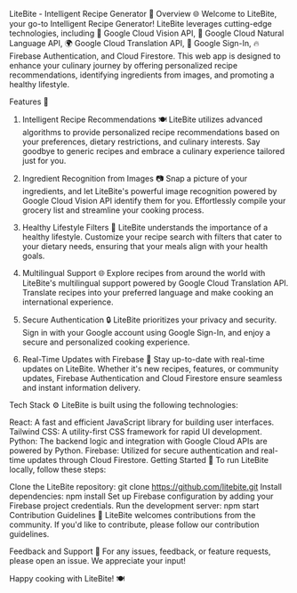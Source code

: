 LiteBite - Intelligent Recipe Generator 🍲
Overview 🌐
Welcome to LiteBite, your go-to Intelligent Recipe Generator! LiteBite leverages cutting-edge technologies, including 📸 Google Cloud Vision API, 💬 Google Cloud Natural Language API, 🌍 Google Cloud Translation API, 🔐 Google Sign-In, 🔥 Firebase Authentication, and Cloud Firestore. This web app is designed to enhance your culinary journey by offering personalized recipe recommendations, identifying ingredients from images, and promoting a healthy lifestyle.

Features 🚀
1. Intelligent Recipe Recommendations 🍽️
LiteBite utilizes advanced algorithms to provide personalized recipe recommendations based on your preferences, dietary restrictions, and culinary interests. Say goodbye to generic recipes and embrace a culinary experience tailored just for you.

2. Ingredient Recognition from Images 📷
Snap a picture of your ingredients, and let LiteBite's powerful image recognition powered by Google Cloud Vision API identify them for you. Effortlessly compile your grocery list and streamline your cooking process.

3. Healthy Lifestyle Filters 🥗
LiteBite understands the importance of a healthy lifestyle. Customize your recipe search with filters that cater to your dietary needs, ensuring that your meals align with your health goals.

4. Multilingual Support 🌐
Explore recipes from around the world with LiteBite's multilingual support powered by Google Cloud Translation API. Translate recipes into your preferred language and make cooking an international experience.

5. Secure Authentication 🔒
LiteBite prioritizes your privacy and security. Sign in with your Google account using Google Sign-In, and enjoy a secure and personalized cooking experience.

6. Real-Time Updates with Firebase 🔄
Stay up-to-date with real-time updates on LiteBite. Whether it's new recipes, features, or community updates, Firebase Authentication and Cloud Firestore ensure seamless and instant information delivery.

Tech Stack ⚙️
LiteBite is built using the following technologies:

React: A fast and efficient JavaScript library for building user interfaces.
Tailwind CSS: A utility-first CSS framework for rapid UI development.
Python: The backend logic and integration with Google Cloud APIs are powered by Python.
Firebase: Utilized for secure authentication and real-time updates through Cloud Firestore.
Getting Started 🚀
To run LiteBite locally, follow these steps:

Clone the LiteBite repository: git clone https://github.com/litebite.git
Install dependencies: npm install
Set up Firebase configuration by adding your Firebase project credentials.
Run the development server: npm start
Contribution Guidelines 🤝
LiteBite welcomes contributions from the community. If you'd like to contribute, please follow our contribution guidelines.

Feedback and Support 📣
For any issues, feedback, or feature requests, please open an issue. We appreciate your input!

Happy cooking with LiteBite! 🍽️
